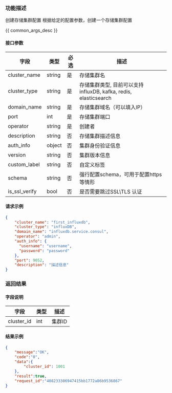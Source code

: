 

### 功能描述

创建存储集群配置
根据给定的配置参数，创建一个存储集群配置


{{ common_args_desc }}

#### 接口参数

| 字段           | 类型   | 必选 | 描述        |
| -------------- | ------ | ---- | ----------- |
| cluster_name     | string | 是   | 存储集群名 |
| cluster_type | string | 是 | 存储集群类型, 目前可以支持 influxDB, kafka, redis, elasticsearch |
| domain_name   | string | 是   | 存储集群域名（可以填入IP） |
| port   | int | 是   | 存储集群端口 |
| operator | string | 是 | 创建者 |
| description   | string | 否   | 存储集群描述信息 |
| auth_info | object | 否 | 集群身份验证信息 |
| version | string | 否 | 集群版本信息 | 
| custom_label | string | 否 | 自定义标签 | 
| schema | string | 否 | 强行配置schema，可用于配置https等情形 | 
| is_ssl_verify | bool | 否 | 是否需要跳过SSL\TLS 认证 | 

#### 请求示例

```json
{
	"cluster_name": "first_influxdb",
	"cluster_type": "influxDB",
	"domain_name": "influxdb.service.consul",
	"operator": "admin",
	"auth_info": {
	  "username": "username",
	  "password": "password"
	},
	"port": 9052,
	"description": "描述信息"
}
```

### 返回结果

#### 字段说明

| 字段                | 类型   | 描述     |
| ------------------- | ------ | -------- |
| cluster_id | int | 集群ID |

#### 结果示例

```json
{
    "message":"OK",
    "code":"0",
    "data":{
    	"cluster_id": 1001
    },
    "result":true,
    "request_id":"408233306947415bb1772a86b9536867"
}
```
